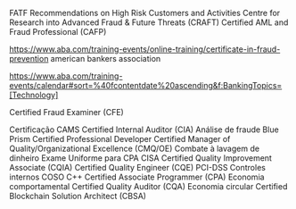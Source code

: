 
FATF Recommendations on High Risk Customers and Activities
Centre for Research into Advanced Fraud & Future Threats (CRAFT)
Certified AML and Fraud Professional (CAFP) 

https://www.aba.com/training-events/online-training/certificate-in-fraud-prevention
american bankers association

https://www.aba.com/training-events/calendar#sort=%40fcontentdate%20ascending&f:BankingTopics=[Technology]



Certified Fraud Examiner (CFE)


Certificação CAMS
Certified Internal Auditor (CIA)
Análise de fraude
Blue Prism Certified Professional Developer
Certified Manager of Quality/Organizational Excellence (CMQ/OE)
Combate à lavagem de dinheiro
Exame Uniforme para CPA
CISA
Certified Quality Improvement Associate (CQIA)
Certified Quality Engineer (CQE)
PCI-DSS
Controles internos
COSO
C++ Certified Associate Programmer (CPA)
Economia comportamental
Certified Quality Auditor (CQA)
Economia circular
Certified Blockchain Solution Architect (CBSA)